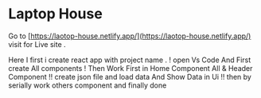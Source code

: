 # Laptop House 
Go to [https://laotop-house.netlify.app/](https://laotop-house.netlify.app/) visit for Live site .

Here  I  first i create react app with project name .
! open Vs Code And First create All components 
! Then Work First in Home Component All & Header Component
!! create json file and load data And Show Data in Ui 
!! then by serially work others component and finally done 